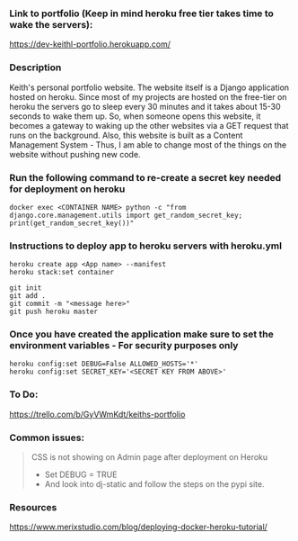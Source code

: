 ### Link to portfolio (Keep in mind heroku free tier takes time to wake the servers):

https://dev-keithl-portfolio.herokuapp.com/

### Description

Keith's personal portfolio website. The website itself is a Django application hosted on heroku. Since most of my projects are hosted on the free-tier on heroku the servers go to sleep every 30 minutes and it takes about 15-30 seconds to wake them up. So, when someone opens this website, it becomes a gateway to waking up the other websites via a GET request that runs on the background. Also, this website is built as a Content Management System - Thus, I am able to change most of the things on the website without pushing new code.

### Run the following command to re-create a secret key needed for deployment on heroku

```
docker exec <CONTAINER NAME> python -c "from django.core.management.utils import get_random_secret_key; print(get_random_secret_key())"
```

### Instructions to deploy app to heroku servers with heroku.yml

```
heroku create app <App name> --manifest
heroku stack:set container

git init
git add .
git commit -m "<message here>"
git push heroku master
```

### Once you have created the application make sure to set the environment variables - For security purposes only

```
heroku config:set DEBUG=False ALLOWED_HOSTS='*' 
heroku config:set SECRET_KEY='<SECRET KEY FROM ABOVE>'
```

### To Do:

https://trello.com/b/GyVWmKdt/keiths-portfolio

### Common issues: 
> CSS is not showing on Admin page after deployment on Heroku
> - Set DEBUG = TRUE
> - And look into dj-static and follow the steps on the pypi site.


### Resources

https://www.merixstudio.com/blog/deploying-docker-heroku-tutorial/